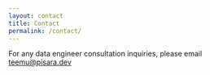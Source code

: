 ```yaml
---
layout: contact
title: Contact
permalink: /contact/
---
```


For any data engineer consultation inquiries, please email teemu@pisara.dev
